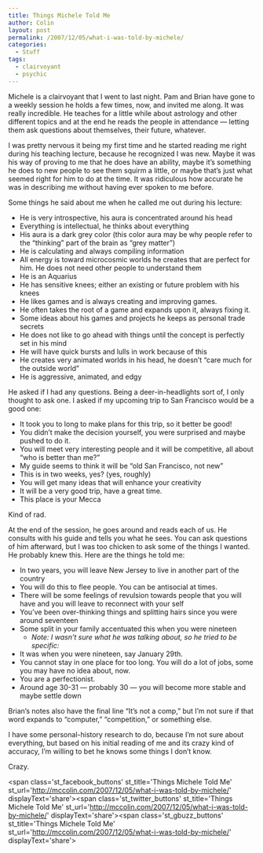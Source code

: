 ```yaml
---
title: Things Michele Told Me
author: Colin
layout: post
permalink: /2007/12/05/what-i-was-told-by-michele/
categories:
  - Stuff
tags:
  - clairvoyant
  - psychic
---
```

Michele is a clairvoyant that I went to last night. Pam and Brian have gone to a weekly session he holds a few times, now, and invited me along. It was really incredible. He teaches for a little while about astrology and other different topics and at the end he reads the people in attendance &#8212; letting them ask questions about themselves, their future, whatever.

I was pretty nervous it being my first time and he started reading me right during his teaching lecture, because he recognized I was new. Maybe it was his way of proving to me that he does have an ability, maybe it&#8217;s something he does to new people to see them squirm a little, or maybe that&#8217;s just what seemed right for him to do at the time. It was ridiculous how accurate he was in describing me without having ever spoken to me before.

Some things he said about me when he called me out during his lecture:

*   He is very introspective, his aura is concentrated around his head
*   Everything is intellectual, he thinks about everything
*   His aura is a dark grey color (this color aura may be why people refer to the &#8220;thinking&#8221; part of the brain as &#8220;grey matter&#8221;)
*   He is calculating and always compiling information
*   All energy is toward microcosmic worlds he creates that are perfect for him. He does not need other people to understand them
*   He is an Aquarius
*   He has sensitive knees; either an existing or future problem with his knees
*   He likes games and is always creating and improving games.
*   He often takes the root of a game and expands upon it, always fixing it.
*   Some ideas about his games and projects he keeps as personal trade secrets
*   He does not like to go ahead with things until the concept is perfectly set in his mind
*   He will have quick bursts and lulls in work because of this
*   He creates very animated worlds in his head, he doesn&#8217;t &#8220;care much for the outside world&#8221;
*   He is aggressive, animated, and edgy

He asked if I had any questions. Being a deer-in-headlights sort of, I only thought to ask one. I asked if my upcoming trip to San Francisco would be a good one:

*   It took you to long to make plans for this trip, so it better be good!
*   You didn&#8217;t make the decision yourself, you were surprised and maybe pushed to do it.
*   You will meet very interesting people and it will be competitive, all about &#8220;who is better than me?&#8221;
*   My guide seems to think it will be &#8220;old San Francisco, not new&#8221;
*   This is in two weeks, yes? (yes, roughly)
*   You will get many ideas that will enhance your creativity
*   It will be a very good trip, have a great time.
*   This place is your Mecca

Kind of rad.

At the end of the session, he goes around and reads each of us. He consults with his guide and tells you what he sees. You can ask questions of him afterward, but I was too chicken to ask some of the things I wanted. He probably knew this. Here are the things he told me:

*   In two years, you will leave New Jersey to live in another part of the country
*   You will do this to flee people. You can be antisocial at times.
*   There will be some feelings of revulsion towards people that you will have and you will leave to reconnect with your self
*   You&#8217;ve been over-thinking things and splitting hairs since you were around seventeen
*   Some split in your family accentuated this when you were nineteen 
    *   *Note: I wasn&#8217;t sure what he was talking about, so he tried to be specific:*
*   It was when you were nineteen, say January 29th.
*   You cannot stay in one place for too long. You will do a lot of jobs, some you may have no idea about, now.
*   You are a perfectionist.
*   Around age 30-31 &#8212; probably 30 &#8212; you will become more stable and maybe settle down

Brian&#8217;s notes also have the final line &#8220;It&#8217;s not a comp,&#8221; but I&#8217;m not sure if that word expands to &#8220;computer,&#8221; &#8220;competition,&#8221; or something else.

I have some personal-history research to do, because I&#8217;m not sure about everything, but based on his initial reading of me and its crazy kind of accuracy, I&#8217;m willing to bet he knows some things I don&#8217;t know.

Crazy.

<span class='st\_facebook\_buttons' st\_title='Things Michele Told Me' st\_url='http://mccolin.com/2007/12/05/what-i-was-told-by-michele/' displayText='share'></span><span class='st\_twitter\_buttons' st\_title='Things Michele Told Me' st\_url='http://mccolin.com/2007/12/05/what-i-was-told-by-michele/' displayText='share'></span><span class='st\_gbuzz\_buttons' st\_title='Things Michele Told Me' st\_url='http://mccolin.com/2007/12/05/what-i-was-told-by-michele/' displayText='share'></span>
